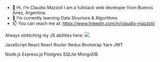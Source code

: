 - 👋 Hi, I’m Claudio Mazzoli
  I am a fullstack web developer from Buenos Aires, Argentina.
- 🌱 I’m currently learning Data Structure & Algorithms
- 📫 You can reach me at: https://www.linkedin.com/in/claudio-mazzoli/

Always stretching my JS abilities here: 
<a href="https://www.codewars.com/users/cmzluna/">
  <img src="https://www.codewars.com/users/cmzluna/badges/small">
</a> 


JavaScript React React Router Redux Bootstrap Yarn JWT

Node.js Express.js Postgres SQLite MongoDB


<!---
cmzluna/cmzluna is a ✨ special ✨ repository because its `README.md` (this file) appears on your GitHub profile.
You can click the Preview link to take a look at your changes.
--->
